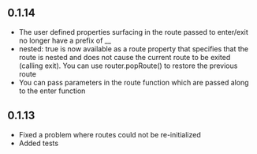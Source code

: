 ## 0.1.14
* The user defined properties surfacing in the route passed to enter/exit no longer have a prefix of __
* nested: true is now available as a route property that specifies that the route is nested and does
not cause the current route to be exited (calling exit).  You can use router.popRoute() to restore 
the previous route
* You can pass parameters in the route function which are passed along to the enter function

## 0.1.13
* Fixed a problem where routes could not be re-initialized
* Added tests

